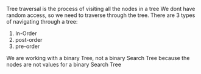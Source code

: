 Tree traversal is the process of visiting all the nodes in a tree
We dont have random access, so we need to traverse through the tree.
There are 3 types of navigating through a tree:
1) In-Order
2) post-order
3) pre-order

We are working with a binary Tree, not a binary Search Tree because the nodes are not values for a binary Search Tree
